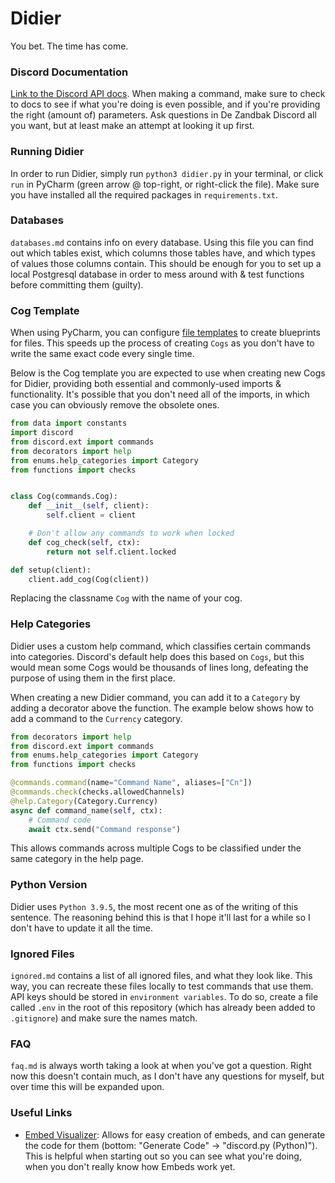 # Didier

You bet. The time has come.

### Discord Documentation

[Link to the Discord API docs](https://discordpy.readthedocs.io/en/latest/index.html). When making a command, make sure to check to docs to see if what you're doing is even possible, and if you're providing the right (amount of) parameters. Ask questions in De Zandbak Discord all you want, but at least make an attempt at looking it up first.

### Running Didier

In order to run Didier, simply run `python3 didier.py` in your terminal, or click `run` in PyCharm (green arrow @ top-right, or right-click the file). Make sure you have installed all the required packages in `requirements.txt`.

### Databases

`databases.md` contains info on every database. Using this file you can find out which tables exist, which columns those tables have, and which types of values those columns contain. This should be enough for you to set up a local Postgresql database in order to mess around with & test functions before committing them (guilty).

### Cog Template

When using PyCharm, you can configure [file templates](https://www.jetbrains.com/help/pycharm/using-file-and-code-templates.html) to create blueprints for files. This speeds up the process of creating `Cogs` as you don't have to write the same exact code every single time.

Below is the Cog template you are expected to use when creating new Cogs for Didier, providing both essential and commonly-used imports & functionality. It's possible that you don't need all of the imports, in which case you can obviously remove the obsolete ones.

```python
from data import constants
import discord
from discord.ext import commands
from decorators import help
from enums.help_categories import Category
from functions import checks


class Cog(commands.Cog):
    def __init__(self, client):
        self.client = client

    # Don't allow any commands to work when locked
    def cog_check(self, ctx):
        return not self.client.locked

def setup(client):
    client.add_cog(Cog(client))
```

Replacing the classname `Cog` with the name of your cog.

### Help Categories

Didier uses a custom help command, which classifies certain commands into categories. Discord's default help does this based on `Cogs`, but this would mean some Cogs would be thousands of lines long, defeating the purpose of using them in the first place.

When creating a new Didier command, you can add it to a `Category` by adding a decorator above the function. The example below shows how to add a command to the `Currency` category.

```python
from decorators import help
from discord.ext import commands
from enums.help_categories import Category
from functions import checks

@commands.command(name="Command Name", aliases=["Cn"])
@commands.check(checks.allowedChannels)
@help.Category(Category.Currency)
async def command_name(self, ctx):
    # Command code
    await ctx.send("Command response")
```

This allows commands across multiple Cogs to be classified under the same category in the help page.

### Python Version
Didier uses `Python 3.9.5`, the most recent one as of the writing of this sentence. The reasoning behind this is that I hope it'll last for a while so I don't have to update it all the time.

### Ignored Files
`ignored.md` contains a list of all ignored files, and what they look like. This way, you can recreate these files locally to test commands that use them. API keys should be stored in `environment variables`. To do so, create a file called `.env` in the root of this repository (which has already been added to `.gitignore`) and make sure the names match.

### FAQ
`faq.md` is always worth taking a look at when you've got a question. Right now this doesn't contain much, as I don't have any questions for myself, but over time this will be expanded upon.

### Useful Links
- [Embed Visualizer](https://leovoel.github.io/embed-visualizer/): Allows for easy creation of embeds, and can generate the code for them (bottom: "Generate Code" -> "discord.py (Python)"). This is helpful when starting out so you can see what you're doing, when you don't really know how Embeds work yet.
